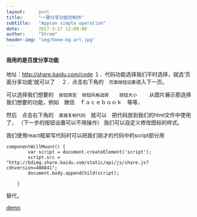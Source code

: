 ```yaml
---
layout:     post
title:      "一键分享功能的制作"
subtitle:   "Appcan simple operation"
date:       2017-3-17 12:00:00
author:     "Strom"
header-img: "img/home-bg-art.jpg"
---
```


#### 我用的是百度分享功能

地址：http://share.baidu.com/code
１．代码功能选择我们平时选择，就选‘页面分享功能’就可以了　
２．点击右下角的　`页面按钮设置`进入下一页。

可以选择我们想要的　`按钮类型`　`按钮风格选择`　　`按钮大小`　
　从图片展示那选择我们想要的功能，例如　微信　ｆａｃｅｂｏｏｋ　等等，

然后　点击右下角的　`直接复制代码`　就可以　把代码放到我们的html文件中使用了，
（下一步的按钮设置可以不用操作） 我们可以自定义修改图标的样式。

我们使用react框架写代码时可以把我们刚才的代码中的script部分用
```
componentWillMount() {
        var script = document.createElement('script');
        script.src = "http://bdimg.share.baidu.com/static/api/js/share.js?cdnversion=408841";
        document.body.appendChild(script);

    }

```
替代，


[demo]('haimeixie')
